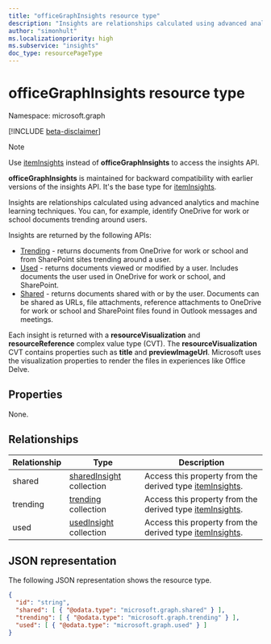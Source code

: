 ```yaml
---
title: "officeGraphInsights resource type"
description: "Insights are relationships calculated using advanced analytics and machine learning techniques."
author: "simonhult"
ms.localizationpriority: high
ms.subservice: "insights"
doc_type: resourcePageType
---
```


# officeGraphInsights resource type

Namespace: microsoft.graph

[!INCLUDE [beta-disclaimer](../../includes/beta-disclaimer.md)]

> [!NOTE]
> Use [itemInsights](iteminsights.md) instead of **officeGraphInsights** to access the insights API.
> 
> **officeGraphInsights** is maintained for backward compatibility with earlier versions of the insights API. It's the base type for [itemInsights](iteminsights.md).

Insights are relationships calculated using advanced analytics and machine learning techniques. You can, for example, identify OneDrive for work or school documents trending around users.

Insights are returned by the following APIs:

- [Trending](insights-trending.md) - returns documents from OneDrive for work or school and from SharePoint sites trending around a user.
- [Used](insights-used.md) - returns documents viewed or modified by a user. Includes documents the user used in OneDrive for work or school, and SharePoint.
- [Shared](insights-shared.md) - returns documents shared with or by the user. Documents can be shared as URLs, file attachments, reference attachments to OneDrive for work or school and SharePoint files found in Outlook messages and meetings.

Each insight is returned with a **resourceVisualization** and **resourceReference** complex value type (CVT). The **resourceVisualization** CVT contains properties such as **title** and **previewImageUrl**. Microsoft uses the visualization properties to render the files in experiences like Office Delve.

## Properties
None.

## Relationships

| Relationship      | Type          | Description  |
| ------------- |---------------| -------------|
| shared    	| [sharedInsight](insights-shared.md) collection		| Access this property from the derived type [itemInsights](iteminsights.md).|
| trending    	| [trending](insights-trending.md) collection		| Access this property from the derived type [itemInsights](iteminsights.md).|
| used    	| [usedInsight](insights-used.md) collection		| Access this property from the derived type [itemInsights](iteminsights.md).|


## JSON representation

The following JSON representation shows the resource type.
<!-- {
  "blockType": "resource",
  "keyProperty":"id",
  "baseType":"microsoft.graph.entity",
  "optionalProperties": [
    "trending",
    "used",
    "shared"
  ],
  "@odata.type": "microsoft.graph.officeGraphInsights"
}-->

```json
{
  "id": "string",
  "shared": [ { "@odata.type": "microsoft.graph.shared" } ],
  "trending": [ { "@odata.type": "microsoft.graph.trending" } ],
  "used": [ { "@odata.type": "microsoft.graph.used" } ]
}
```
